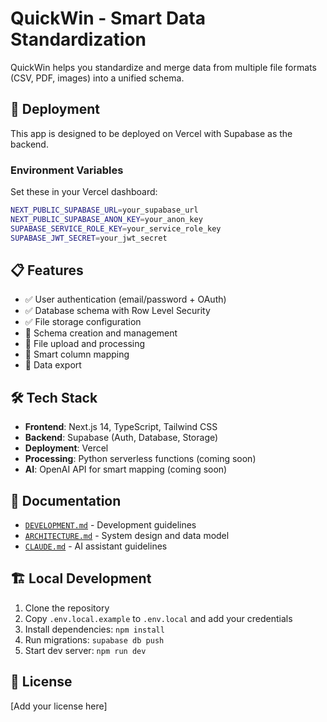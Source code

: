 # QuickWin - Smart Data Standardization

QuickWin helps you standardize and merge data from multiple file formats (CSV, PDF, images) into a unified schema.

## 🚀 Deployment

This app is designed to be deployed on Vercel with Supabase as the backend.

### Environment Variables

Set these in your Vercel dashboard:

```bash
NEXT_PUBLIC_SUPABASE_URL=your_supabase_url
NEXT_PUBLIC_SUPABASE_ANON_KEY=your_anon_key
SUPABASE_SERVICE_ROLE_KEY=your_service_role_key
SUPABASE_JWT_SECRET=your_jwt_secret
```

## 📋 Features

- ✅ User authentication (email/password + OAuth)
- ✅ Database schema with Row Level Security
- ✅ File storage configuration
- 🚧 Schema creation and management
- 🚧 File upload and processing
- 🚧 Smart column mapping
- 🚧 Data export

## 🛠️ Tech Stack

- **Frontend**: Next.js 14, TypeScript, Tailwind CSS
- **Backend**: Supabase (Auth, Database, Storage)
- **Deployment**: Vercel
- **Processing**: Python serverless functions (coming soon)
- **AI**: OpenAI API for smart mapping (coming soon)

## 📖 Documentation

- [`DEVELOPMENT.md`](./DEVELOPMENT.md) - Development guidelines
- [`ARCHITECTURE.md`](./ARCHITECTURE.md) - System design and data model
- [`CLAUDE.md`](./CLAUDE.md) - AI assistant guidelines

## 🏗️ Local Development

1. Clone the repository
2. Copy `.env.local.example` to `.env.local` and add your credentials
3. Install dependencies: `npm install`
4. Run migrations: `supabase db push`
5. Start dev server: `npm run dev`

## 📄 License

[Add your license here]